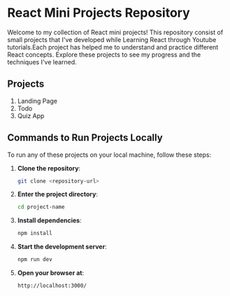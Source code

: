 
# React Mini Projects Repository

Welcome to my collection of React mini projects! This repository consist of small projects that I've developed while Learning React through Youtube tutorials.Each project has helped me to understand and practice different React concepts. Explore these projects to see my progress and the techniques I've learned.

## Projects

1. Landing Page
2. Todo
3. Quiz App

## Commands to Run Projects Locally

To run any of these projects on your local machine, follow these steps:

1. **Clone the repository**:
   ```sh
   git clone <repository-url>
   
2. **Enter the project directory**:
   ```sh
   cd project-name

3. **Install dependencies**:
   ```sh
   npm install

4. **Start the development server**:
   ```sh
   npm run dev

5. **Open your browser at**:
   ```sh
   http://localhost:3000/




